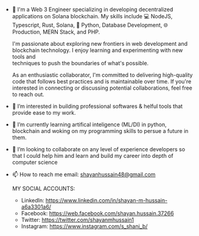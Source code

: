 - 👋 I'm a Web 3 Engineer specializing in developing decentralized applications on Solana blockchain. My skills include 💻 NodeJS, Typescript, Rust,         Solana, 🐍 Python, Database Development, 🌐 Production, MERN Stack, and PHP.

  I'm passionate about exploring new frontiers in web development and blockchain technology. I enjoy learning and experimenting with new tools and        
  techniques to push the boundaries of what's possible.

  As an enthusiastic collaborator, I'm committed to delivering high-quality code that follows best practices and is maintainable over time. If you're 
  interested in connecting or discussing potential collaborations, feel free to reach out.

- 👀 I’m interested in building professional softwares & helful tools that provide ease to my work.
- 🌱 I’m currently learning artifical inteligence (ML/Dl) in python, blockchain and woking on my programming skills to persue a future in them.
- 💞️ I’m looking to collaborate on any level of experience developers so that I could help him and learn and build my career into depth of computer science
- 📫 How to reach me email: shayanhussain48@gmail.com

  MY SOCIAL ACCOUNTS: <br />
  - LinkedIn: https://www.linkedin.com/in/shayan-m-hussain-a6a3301a6/ <br />
  - Facebook: https://web.facebook.com/shayan.hussain.37266 <br />
  - Twitter: https://twitter.com/shayanmhussain1 <br />
  - Instagram: https://www.instagram.com/s_shani_b/ <br />
 
<!---
ShayanHussainSB/ShayanHussainSB is a ✨ special ✨ repository because its `README.md` (this file) appears on your GitHub profile.
You can click the Preview link to take a look at your changes.
--->
